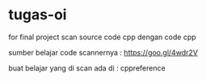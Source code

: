# tugas-oi
for final project scan source code cpp dengan code cpp



sumber belajar  code scannernya : https://goo.gl/4wdr2V

buat belajar yang di scan ada di : cppreference
